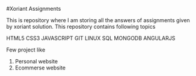 #Xoriant Assignments

This is repository where I am storing all the answers of 
assignments given by xoriant solution. 
This repository contains following topics 

HTML5
CSS3
JAVASCRIPT
GIT
LINUX
SQL
MONGODB
ANGULARJS

Few project like
1) Personal website
2) Ecommerse website




